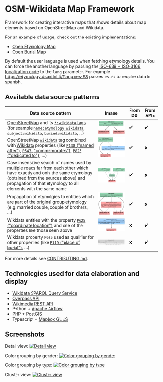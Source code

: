 # OSM-Wikidata Map Framework

Framework for creating interactive maps that shows details about map elements based on OpenStreetMap and Wikidata.

For an example of usage, check out the existing implementations:
* [Open Etymology Map](https://gitlab.com/openetymologymap/open-etymology-map)
* [Open Burial Map](https://gitlab.com/openetymologymap/open-burial-map)

By default the user language is used when fetching etymology details.
You can force the another language by passing the [ISO-639 + ISO-3166 localization code](http://www.lingoes.net/en/translator/langcode.htm) to the `lang` parameter.
For example https://etymology.dsantini.it/?lang=es-ES passes `es-ES` to require data in spanish.

## Available data source patterns

Data source pattern | Image | From DB | From APIs |
|-----|-----|-----|-----|
| [OpenStreetMap](https://www.openstreetmap.org/about) and its [`*:wikidata` tags](https://wiki.openstreetmap.org/wiki/Key:wikidata#Secondary_Wikidata_links) (for example [`name:etymology:wikidata`](https://wiki.openstreetmap.org/wiki/Key:name:etymology:wikidata), [`subject:wikidata`](https://wiki.openstreetmap.org/wiki/Key:subject), [`buried:wikidata`](https://wiki.openstreetmap.org/wiki/Key:wikidata#Secondary_Wikidata_links), ...) | ![OpenStreetMap name:etymology:wikidata pattern](images/data/osm_name_etymology.png) | :heavy_check_mark: | :heavy_check_mark: |
| OpenStreetMap [`wikidata`](https://wiki.openstreetmap.org/wiki/Key:wikidata) tag combined with [Wikidata](https://www.wikidata.org/wiki/Wikidata:Introduction) properties (like [`P138` ("named after")](https://www.wikidata.org/wiki/Property:P138), [`P547` ("commemorates")](https://www.wikidata.org/wiki/Property:P547), [`P825` ("dedicated to")](https://www.wikidata.org/wiki/Property:P825), ...) | ![OpenStreetMap wikidata pattern](images/data/osm_wikidata.png) | :heavy_check_mark: | :x: |
| Case insensitive search of names used by multiple roads far from each other which have exactly and only the same etymology (obtained from the sources above) and propagation of that etymology to all elements with the same name | ![Propagation image](images/data/propagation.png) | :heavy_check_mark: | :x: |
| Propagation of etymolgies to entities which are part of the original group etymology (e.g. married couple, couple of brothers, ...) | ![Parts propagation image](images/data/part_of.png) | :heavy_check_mark: | :x: |
| Wikidata entities with the property [`P625` ("coordinate location")](https://www.wikidata.org/wiki/Property:P625) and one of the properties like those seen above  | ![Wikidata direct relation image](images/data/wd_direct.png) | :x: | :heavy_check_mark: |
| Wikidata property `P625` used as qualifier for other properties (like [`P119` ("place of burial")](https://www.wikidata.org/wiki/Property:P119), ...) | ![Wikidata reverse relation image](images/data/wd_reverse.png) | :x: | :heavy_check_mark: |

For more details see [CONTRIBUTING.md](CONTRIBUTING.md).

## Technologies used for data elaboration and display

- [Wikidata SPARQL Query Service](https://www.wikidata.org/wiki/Wikidata:SPARQL_query_service)
- [Overpass API](https://wiki.openstreetmap.org/wiki/Overpass_API)
- [Wikimedia REST API](https://en.wikipedia.org/api/rest_v1/)
- Python + [Apache Airflow](https://airflow.apache.org/)
- PHP + PostGIS
- Typescript + [Mapbox GL JS](https://www.mapbox.com/mapbox-gljs)

## Screenshots
Detail view:
[![Detail view](images/blue.jpeg)](https://etymology.dsantini.it/#13.404,52.519,16.0,blue)

Color grouping by gender:
[![Color grouping by gender](images/by_gender.jpeg)](https://etymology.dsantini.it/#13.385,52.517,13.3,gender)

Color grouping by type:
[![Color grouping by type](images/by_type.jpeg)](https://etymology.dsantini.it/#13.385,52.517,13.3,type)

Cluster view:
[![Cluster view](images/clusters.jpeg)](https://etymology.dsantini.it/#6.460,50.839,6.0,blue)
